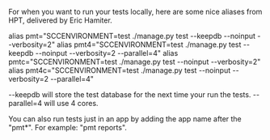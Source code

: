 For when you want to run your tests locally, here are some nice aliases from HPT, delivered by Eric Hamiter.

alias pmt="SCCENVIRONMENT=test ./manage.py test --keepdb --noinput --verbosity=2"
alias pmt4="SCCENVIRONMENT=test ./manage.py test --keepdb --noinput --verbosity=2 --parallel=4"
alias pmtc="SCCENVIRONMENT=test ./manage.py test --noinput --verbosity=2"
alias pmt4c="SCCENVIRONMENT=test ./manage.py test --noinput --verbosity=2 --parallel=4"

--keepdb will store the test database for the next time your run the tests.
--parallel=4 will use 4 cores.

You can also run tests just in an app by adding the app name after the "pmt*".  For example: "pmt reports".